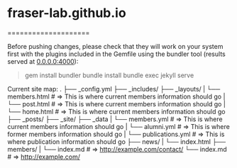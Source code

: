 # fraser-lab.github.io
====================

Before pushing changes, please check that they will work on your system first with the plugins included in the Gemfile using the bundler tool (results served at [0.0.0.0:4000](0.0.0.0:4000)):

> gem install bundler
> bundle install
> bundle exec jekyll serve



Current site map:
.
├── _config.yml
├── _includes/
├── _layouts/
|   └── members.html # => This is where current members information should go
|   └── post.html # => This is where current members information should go
|   └── home.html # => This is where current members information should go
├── _posts/
├── _site/
├── _data
|   └── members.yml # => This is where current members information should go
|   └── alumni.yml # => This is where former members information should go
|   └── publications.yml # => This is where publication information should go
├── news/
|   └── index.html
├── members/
|   └── index.md  # => http://example.com/contact/
└── index.md      # => http://example.com/